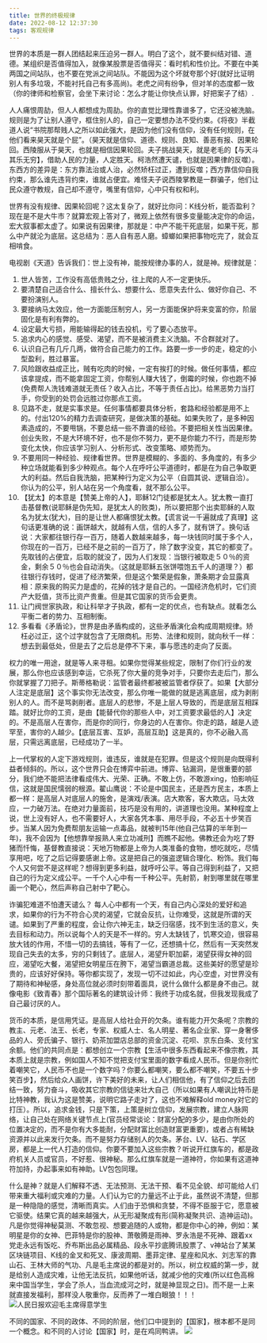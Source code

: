 ```yaml
---
title: 世界的终极规律
date: 2022-08-12 12:37:30
tags: 客观规律
---
```

世界的本质是一群人团结起来压迫另一群人。明白了这个，就不要纠结对错、道德。某组织是否值得加入，就像某股票是否值得买：看时机和性价比。不要在中美两国之间站队，也不要在党派之间站队。不能因为这个坏就夸那个好(就好比证明别人有多垃圾，不能衬托自己有多高尚)。老虎之间有纷争，但对羊的态度都一致（你的律师和检察官，会坐下来讨论：怎么才能让你快点认罪，好把案子了结）.

人人痛恨周劼，但人人都想成为周劼。你的直觉比理性靠谱多了，它还没被洗脑。规则是为了让别人遵守，框住别人的，自己一定要想办法不受约束。《将夜》半截道人说“书院那帮贱人之所以如此强大，是因为他们没有信仰，没有任何规则，在他们看来昊天就是个屁”。（昊天就是信仰、道德、规则、良知、善恶有报、因果轮回。西陵服从于昊天，也就是相信因果轮回。夫子挑战昊天，就是老毛的【与天斗其乐无穷】，借助人民的力量，人定胜天。柯浩然遭天谴，也就是因果律的反噬）。东西方的差异是：东方靠法治或人治，必然矫枉过正，遭到反噬；西方靠信仰自我约束，那么谁先违背约束，谁就占便宜。难怪夫子说西陵掌教是一群骗子，他们让民众遵守教规，自己却不遵守，嘴里有信仰，心中只有权和利。

世界有没有规律、因果轮回呢？这太复杂了，就好比你问：K线分析，能否盈利？现在是不是大牛市？就算宏观上答对了，微观上依然有很多变量能决定你的命运，宏大叙事都太虚了。如果说有因果律，那就是：中产不能干死底层，如果干死，那么中产就沦为底层。这总结为：恶人自有恶人磨。蟑螂如果把事物吃完了，就会互相啃食。

电视剧《天道》告诉我们：世上没有神，能按规律办事的人，就是神。规律就是：
1. 世人皆苦，工作没有高低贵贱之分，往上爬的人不一定更快乐。
2. 要清楚自己适合什么、擅长什么、想要什么、愿意失去什么、做好你自己、不要扮演别人。
3. 要接纳马太效应，他一方面能压制穷人，另一方面能保护将来变富的你，阶层固化是有利有弊的。
4. 设定最大亏损，用能输得起的钱去投机，亏了要心态放平。
5. 追求内心的感觉、感受、渴望，而不是被消费主义洗脑。不合群就对了。
6. 认识自己有几斤几两，做符合自己能力的工作。路要一步一步的走，稳定的小型盈利，胜过暴富。
7. 风险跟收益成正比，贼有吃肉的时候，一定有挨打的时候。做任何事情，都应该拿提成，而不能拿固定工资，你帮别人赚大钱了，倒霉的时候，你也跑不掉(免费帮人洗钱难道就无责任？收入占比，不等于责任占比)。给黑恶势力当打手，你受到的处罚会远胜过你那点工资。
8. 见路不走，就是实事求是。任何事情都要具体分析，套路和经验都是用不上的。付出120%的精力去调查研究，是做决策的基础。如果失败了，是多种因素造成的，不要甩锅，不要总结一些不靠谱的经验。不要把相关性当因果律。创业失败，不是大环境不好，也不是你不努力，更不是你能力不行，而是形势变化太快，你应该学习别人、分析形式、改变策略、顺势而为。
9. 不要用同一种经验、规律看世界。世界是模糊的、多面的、多角度的，有多少种立场就能看到多少种观点。每个人在呼吁公平道德时，都是在为自己争取更大的利益。然后自我洗脑，把某种行为定义为公平（自圆其说、逻辑自洽）。你认为的公平，别人站在另一个角度看，就不那么公平。
10. 【犹太】的本意是【赞美上帝的人】，耶稣12门徒都是犹太人。犹太教一直打击基督教(说耶稣是伪先知，是犹太人的败类)，所以要把那个出卖耶稣的人取名为犹太(犹大)，目的是让世人都痛恨犹太教。【谎言说一千遍就成了真理】这句话更准确的说：画饼越大，就越有人信，信的人多了，就有饼了。换句话说：大家都往银行存一百万，随着人数越来越多，每一块钱同时属于多个人，你现在的一百万，已经不是之前的一百万了，除了数字没变，其它的都变了。先取钱的占便宜，后取的就没了，因为人们发现：当银行被取走５０％的资金，剩余５０％也会自动消失。（这就是耶稣五张饼喂饱五千人的道理？）都往银行存钱时，促进了经济繁荣，但是这个繁荣是假象，萧条期才会显露真相：原来我的购买力是虚的，花掉的钱才是自己的。一国经济危机时，它们资产大贬值，货币比资产贵重。但是其它国家的货币会更贵。
11. 让门阀世家执政，和让科举才子执政，都有一定的优点，也有缺点。就看怎么平衡二者的势力、互相制衡。
12. 多看看《矛盾论》，世界是由矛盾构成的，这些矛盾演化会构成周期规律。矫枉必过正，这个过字就包含了无限商机。形势、法律和规则，就向秋千一样：想去到最低处，但是去了之后总是停不下来，事与愿违的走向了反面。

权力的唯一用途，就是等人来寻租。如果你觉得某些规定，限制了你们行业的发展，那么你也应该感到幸运，它杀死了你大量的竞争对手，只要你去走后门，那么你就掌握了刀把子。斯蒂格勒说：监管者最终都被被监管者俘获了。如果【大部分人注定是底层】这个事实你无法改变，那么你唯一能做的就是逃离底层，成为剥削别人的人。而不是骂剥削者。底层人的悲惨，不是上层人导致的，而是底层互相踩踏。就好比你的工资，是由【能替代你的那些人中，对工资要求最低的人】决定的。不是高层人在害你，而是你的同行，你身边的人在害你。你走的路，越是人迹罕至，害你的人越少。【底层互害、互妒，高层互助】这是真的，你不必融入高层，只需远离底层，已经成功了一半。

上一代掌权的人定下游戏规则，谁违反，谁就是在犯罪。但是这个规则是向既得利益者倾斜的。所以，这个世界只会在博弈中前进。博弈、钻漏洞，是很重要的部分，我们绝不能把法律看成伟大、光荣、正确。不敢上仿，不敢游xing，怕影响征信，这就是国民懦弱的根源。翟山鹰说：不论是中国民主，还是西方民主，本质上都一样：是高层人对底层人的施舍，是演戏/表演。店大欺客，客大欺店。马太效应，一力破万法。在绝对力量面前，技巧是没有用的，讲道理也没用。某种程度上说，世上没有好人，也不需要好人，大家各凭本事、用尽手段，不必五十步笑百步。当某人因为免费帮朋友运输一点毒品，就被判15年(他自己估算的半年到一年)，我不会因为【他想靠举报熟人来立功减刑】而瞧不起他。佛教还会为吃了野猪而忏悔，基督教直接说：天地万物都是上帝为人类准备的食物，想吃就吃，尽情享用吧，吃了之后记得要感谢上帝。这是把自己的强盗逻辑合理化、粉饰。我们每个人又何尝不是这样呢？想得到更多利益，就呼吁公平。等自己得到利益了，又把自己的行为定义成公平。一千个人心中有一千种公平。先射箭，射到哪里就在哪里画一个靶心，然后声称自己射中了靶心。

诈骗犯难道不怕遭天谴么？ 每人心中都有一个天，有自己内心深处的爱好和追求，如果你的行为不符合心灵的渴望，它就会反抗，让你难受，这就是所谓的天谴。如果到了严重的程度，会让你六神无主，缺乏归宿感，找不到生活的意义，失去目标和动力。所以说每个人的天是不一样的。穷人太缺钱了，饥寒交迫，很容易放大钱的作用，不惜一切的去搞钱，等有了一亿，还想搞十亿，然后有一天突然发现自己失去的太多，穷的只剩钱了。底层人，渴望升职加薪，渴望获得女神的回应，渴望吃大餐，渴望把女明星压在胯下，渴望当霸道总裁。这些美好的愿望是珍贵的，应该好好保持。等你都实现了，发现一切不过如此，内心空虚，对世界没有了期待和神秘感，身处高位就必须时刻带着面具，说什么做什么都是身不由己。就像电影《致青春》那个国际著名的建筑设计师：我终于功成名就，但我发现我成了自己最讨厌的人。

货币的本质，是信用凭证。是高层人给社会开的欠条。谁有能力开欠条呢？宗教的教主、元老、法王、长老，专家、权威人士、名人明星、著名企业家、穿一身奢侈品的人、旁氏骗子、银行、奶茶加盟店总部的资金沉淀、花呗、京东白条、支付宝余额。他们的共同点是：都想创立一个宗教【生活中很多东西看起来不像宗教，其本质上就是宗教，例如国人不知不觉把支付宝里面的数字看成人民币。但是你别忙着嘲笑它，人民币不也是一个数字吗？你要么都嘲笑，要么都不嘲笑，不要五十步笑百步】，然后给众人画饼，许下美好的未来，让人们相信他，有了信仰之后去团结一致，努力奋斗，吸收其它宗教的信徒来壮大自己（所以如果有人嘲讽比特币是比特神教，我认为这是赞美，说明它路子走对了，这也不难解释old money对它的打压）。所以，追求金钱，只是下策，上策是树立信仰，发展宗教，建立人脉网络，让自己处在网络关键节点上(官员经常谈论：财富分配的多少，是由你所处的位置决定的，而不是你有大多能耐，分配财富比创造财富更重要)，或者占有稀缺资源并以此来发行欠条。而不是努力存储别人的欠条。茅台、LV、钻石、学区房，都是上一代人打造的信仰。你要不要加入这些宗教？听说开红旗车的，都是政府机关人员或官员，不好惹、很神秘。那么红旗车就是一道神符，你如果有这道神符加持，办起事来如有神助。LV包包同理。

什么是神？就是人们解释不透、无法预测、无法干预、看不见全貌、却可能给人们带来重大福利或灾难的力量。人们认为它的力量远不止于此，虽然说不清楚，但那是一种隐隐的感觉，清晰而真实。人们由于恐惧和贪婪，不得不臣服于它，愿意被它驱使。结果它真的越来越强大，从无形凝聚成有形(简称凝聚共识、造神运动)。凡是你觉得神秘莫测、不敢忽视、想要追随的人或物，都是你中心的神，例如：某明星是你的女神、巴菲特是你的股神、萧敬腾是雨神、罗永浩是不死神、跟着xx党走永远有饭吃、乔布斯出品必属精品、段永平抄底腾讯股票了、v神站台了某某区块链项目、K线的金叉和死叉、康波周期、墨菲定律、星座和风水、刘志军的靠山石、王林大师的气功、凡是毛主席说的都是对的。所以，树立权威的第一步，就是给别人造成灾难，让他无法反抗，如果他听话，就减少他的灾难(所以红色高棉来中国当学生，学会了杀人，当血流成河之时，就是神显现之日)。而不是一上来就直接发福利，那样没人敬重你，反而养了一堆白眼狼！！！
![人民日报欢迎毛主席得意学生](/image/gaomian2.jpg)

不同的国家、不同的政体、不同的阶层，他们口中提到的【国家】，根本都不是同一个概念。和不同的人讨论【国家】时，是在鸡同鸭讲。
![](/image/cixi.png)